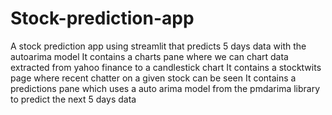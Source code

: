 # Stock-prediction-app
A stock prediction app using streamlit that predicts 5 days data with the autoarima model
It contains a charts pane where we can chart data extracted from yahoo finance to a candlestick chart
It contains a stocktwits page where recent chatter on a given stock can be seen
It contains a predictions pane which uses a auto arima model from the pmdarima library to predict the next 5 days data
